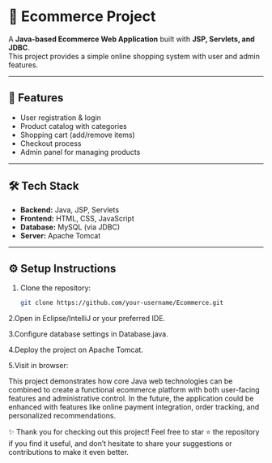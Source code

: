 # 🛒 Ecommerce Project

A **Java-based Ecommerce Web Application** built with **JSP, Servlets, and JDBC**.  
This project provides a simple online shopping system with user and admin features.

---

## 🚀 Features
- User registration & login  
- Product catalog with categories  
- Shopping cart (add/remove items)  
- Checkout process  
- Admin panel for managing products  

---

## 🛠️ Tech Stack
- **Backend:** Java, JSP, Servlets  
- **Frontend:** HTML, CSS, JavaScript  
- **Database:** MySQL (via JDBC)  
- **Server:** Apache Tomcat  

---

## ⚙️ Setup Instructions
1. Clone the repository:
   ```bash
   git clone https://github.com/your-username/Ecommerce.git


2.Open in Eclipse/IntelliJ or your preferred IDE.

3.Configure database settings in Database.java.

4.Deploy the project on Apache Tomcat.

5.Visit in browser:

This project demonstrates how core Java web technologies can be combined to create a functional ecommerce platform with both user-facing features and administrative control. In the future, the application could be enhanced with features like online payment integration, order tracking, and personalized recommendations.  

✨ Thank you for checking out this project! Feel free to star ⭐ the repository if you find it useful, and don’t hesitate to share your suggestions or contributions to make it even better.  
